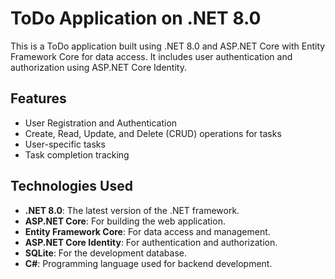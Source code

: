 # ToDo Application on .NET 8.0

This is a ToDo application built using .NET 8.0 and ASP.NET Core with Entity Framework Core for data access.
It includes user authentication and authorization using ASP.NET Core Identity.

## Features

- User Registration and Authentication
- Create, Read, Update, and Delete (CRUD) operations for tasks
- User-specific tasks
- Task completion tracking

## Technologies Used

- **.NET 8.0**: The latest version of the .NET framework.
- **ASP.NET Core**: For building the web application.
- **Entity Framework Core**: For data access and management.
- **ASP.NET Core Identity**: For authentication and authorization.
- **SQLite**: For the development database.
- **C#**: Programming language used for backend development.
